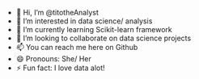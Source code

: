 - 👋 Hi, I’m @titotheAnalyst
- 👀 I’m interested in data science/ analysis
- 🌱 I’m currently learning Scikit-learn framework
- 💞️ I’m looking to collaborate on data science projects
- 📫 You can reach me here on Github
- 😄 Pronouns: She/ Her
- ⚡ Fun fact: I love data alot!

<!---
titotheAnalyst/titotheAnalyst is a ✨ special ✨ repository because its `README.md` (this file) appears on your GitHub profile.
You can click the Preview link to take a look at your changes.
--->
